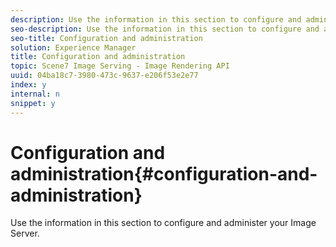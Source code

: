 ```yaml
---
description: Use the information in this section to configure and administer your Image Server.
seo-description: Use the information in this section to configure and administer your Image Server.
seo-title: Configuration and administration
solution: Experience Manager
title: Configuration and administration
topic: Scene7 Image Serving - Image Rendering API
uuid: 04ba18c7-3980-473c-9637-e206f53e2e77
index: y
internal: n
snippet: y
---
```


# Configuration and administration{#configuration-and-administration}

Use the information in this section to configure and administer your Image Server.

